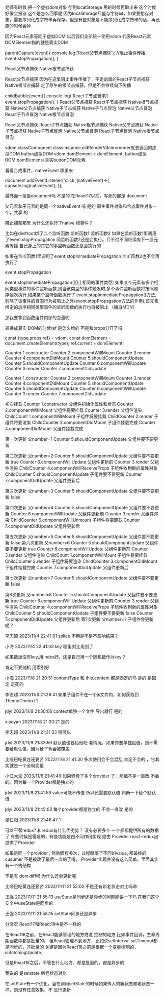 老师有时候  把一个虚拟dom对象 存到localStorage  用的时候再取出来  这个时候好像会报错 这个是怎么回事呢
因为localStorage只能存字符串，如果要想存对象，需要序列化成字符串再保存，但是有些对象是不能序列化成字符串的话，再还原的时候会掉

因为React元素等同于虚拟DOM
以后我们全部统一使用vdom 代表React元素
DOMElement指的就是真实DOM

parentCapture(event){
		console.log('React父节点捕获');
		//阻止事件传播
		event.stopPropagation();
}

React父节点捕获
Native根节点捕获

React父节点捕获  因为在这里阻止事件传播了，不走后面的React子节点捕获
   Native根节点捕获 走了原生的根节点捕获，但是不会继续向下传播

childBubble(event){
		console.log('React子节点冒泡')
		event.stopPropagation();
}
React父节点捕获
React子节点捕获
   Native根节点捕获
   Native父节点捕获
   Native子节点捕获
   Native子节点冒泡
   Native父节点冒泡
React子节点冒泡
   Native根节点冒泡

React父节点捕获
React子节点捕获
   Native根节点捕获
   Native父节点捕获
   Native子节点捕获
   Native子节点冒泡
   Native父节点冒泡
React子节点冒泡
   Native根节点冒泡

vdom classComponent
classInstance.oldRenderVdom=render就去返回的虚拟DOM button虚拟DOM
vdom.domElement = domElement;
button虚拟DOM.domElement=真实buttonDOM元素


看看合成事件，nativeEvent 哪里来


document.addEventListener('click',(nativeEvent)=>{
  console.log(nativeEvent);
});


最外面一层是document吗
不是的
在React17以前，写死的都是 document

父元素和子元素的是同一个nativeEvent 吗
是的
原生事件对象和合成事件对象一个，共享 的

阻止捕获那里 为什么还执行了native 根事件？

比如在div#root绑了二个监听函数
监听函数1
监听函数2
如果在监听函数1里调用了event.stopPropagation
同监听函数2还是会执行。只不过不同继续向下一层元素传播 
自己身上的其它的事监听函数还是会执行的

如果在监听函数1里调用了event.stopImmediatePropagation
监听函数2也不会再执行了


event.stopPropagation

event.stopImmediatePropagation(阻止相同的事件类型)
如果某个元素有多个相同类型事件的事件监听函数,则当该类型的事件触发时,多个事件监听函数将按照顺序依次执行.如果某个监听函数执行了 event.stopImmediatePropagation()方法,则除了该事件的冒泡行为被阻止之外(event.stopPropagation方法的作用),该元素绑定的后序相同类型事件的监听函数的执行也将被阻止.（摘自MDN）



那我要拿到函数组件内部的变量呢


转换成真实  DOM的时候ref  是怎么给的 不是和props分开了吗

const {type,props,ref} = vdom;
const domElement = document.createElement(type);
ref.current = domElement;


Counter 1.constructor
Counter 2.componentWillMount
Counter 3.render
Counter 4.componentDidMount
Counter 5.shouldComponentUpdate
Counter 5.shouldComponentUpdate
Counter 6.componentWillUpdate
Counter 3.render
Counter 7.componentDidUpdate

Counter 1.constructor
Counter 2.componentWillMount
Counter 3.render
Counter 4.componentDidMount
Counter 5.shouldComponentUpdate
Counter 5.shouldComponentUpdate
Counter 6.componentWillUpdate
Counter 3.render
Counter 7.componentDidUpdate


初次挂载
Counter 1.constructor 父组件初始化属性和状态
Counter 2.componentWillMount 父组件将要挂载
Counter 3.render 父组件渲染
    ChildCount 1.componentWillMount 子组件将要挂载
    ChildCounter 2.render 子组件将要渲染
    ChildCounter 3.componentDidMount 子组件挂载完成
Counter 4.componentDidMount 父组件挂载完成

第一次更新 父number=1
Counter 5.shouldComponentUpdate 父组件要不要更新

第二次更新 父number=2
Counter 5.shouldComponentUpdate 父组件要不要更新 true
Counter 6.componentWillUpdate 父组件更新前
Counter 3.render 父组件渲染
    ChildCounter 4.componentWillReceiveProps 子组件收到新的属性对象
    ChildCounter 5.shouldComponentUpdate 子组件要不要更新
Counter 7.componentDidUpdate 父组件更新后

第三次更新 父number=3
Counter 5.shouldComponentUpdate 父组件要不要更新 false

第四次更新 父number=4
Counter 5.shouldComponentUpdate 父组件要不要更新
Counter 6.componentWillUpdate 父组件更新前
Counter 3.render 父组件渲染
    ChildCounter 6.componentWillUnmount 子组件将要卸载
Counter 7.componentDidUpdate 父组件更新后

第五次更新 父number=5
Counter 5.shouldComponentUpdate 父组件要不要更新 false
第六次更新 父number=6
Counter 5.shouldComponentUpdate 父组件要不要更新 true
Counter 6.componentWillUpdate 父组件更新前
Counter 3.render 父组件渲染
    ChildCount 1.componentWillMount 子组件将要挂载
    ChildCounter 2.render 子组件将要渲染
    ChildCounter 3.componentDidMount 子组件挂载完成
Counter 7.componentDidUpdate 父组件更新后

第七次更新 父number=7
Counter 5.shouldComponentUpdate 父组件要不要更新 false

第8次更新 父number=8
Counter 5.shouldComponentUpdate 父组件要不要更新 true
Counter 6.componentWillUpdate 父组件更新前
Counter 3.render 父组件渲染
    ChildCounter 4.componentWillReceiveProps 子组件收到新的属性对象
    ChildCounter 5.shouldComponentUpdate 子组件要不要更新 false
Counter 7.componentDidUpdate 父组件更新后
第?次更新 父number=? 子组件会更新呢？


李志超 2023/11/4 22:41:01
splice  不用是不是不影响结果？

小海 2023/11/4 22:41:03
key 哪里对比用到了


如果数据没有key,用index好，还是自己用一个随机数作为key？

肯定不要随机
用索引好


小海 2023/11/8 21:20:51
contentType 和 this.content 都是固定的吗 是的
是固定 定死的

李志超 2023/11/8 21:29:41
如果子组件不在一个js文件内，如何获取到ThemeContext？

jdyl 2023/11/8 21:30:06
context单独一个文件  导出就行 是的

xiaoyan 2023/11/8 21:30:21
是的

李志超 2023/11/8 21:31:33
哦可以

jdyl 2023/11/8 21:33:56
默认值也要给他吧
看情况，如果你要单独赋值，则不需要给默认值，因为给了也会被覆盖

比哑巴吃黄连还要苦 2023/11/8 21:41:30
多次使用会不会混乱
肯定不会的 ，它其实就是一个全局变量

小江大浪 2023/11/8 21:41:49
如果嵌套了多个provider 了，那值不是一直改
不会的。因为每一个Provider都是独立的

jdyl 2023/11/8 21:41:59
value可能不传值  所以还需要默认值 判断一下给个默认值

jdyl 2023/11/8 21:45:03
每个provider都是独立的 
 不会一直改 是的

张仁阳 2023/11/8 21:48:47
1

可以平替redux?  和redux有什么优劣势？
没有必要多个  一个都都提供所有的数据了
有些时候是需要的，有些功能是由不同作用实现
路由 Provider
react-redux出提供了Provider


如果是同一个provider , 然后嵌套多次，过程赋值了不同的value, 那最终的cusumer 不是被改了最后一次的了吗，
Provider实现并没有这么简单，里面其实有一个栈结构


不是有 dom diff吗  为什么还会更新呢



比哑巴吃黄连还要苦 2023/11/11 21:55:02
不是还有新老状态对比吗😄

王强 2023/11/11 21:55:13
useState是同步还是异步的问题能讲一下吗
在我们这个安全中useState是同步的


王强 2023/11/11 21:58:15
setState同步还是异步

分情况
React17和React18中是不一样的

在React18之前，在React能够管理的地方或说 控制的地方
比如事件回调，生命周期函数中都是批量的。
但React管理不到地方，比如说setInterval,setTimeout都是同步的，非批量的
关键是因为React18之前是根据一个变量控制的，isBatchingUpdate.

但是React18之后，不管在什么地方，都是批量的，都是异步的


我说的 是setstate 新老状态对比

在setState有一个优化，当在调用setState的时候如果传入的新状态和老状态一样，则没有任意效果，不
进行更新

##